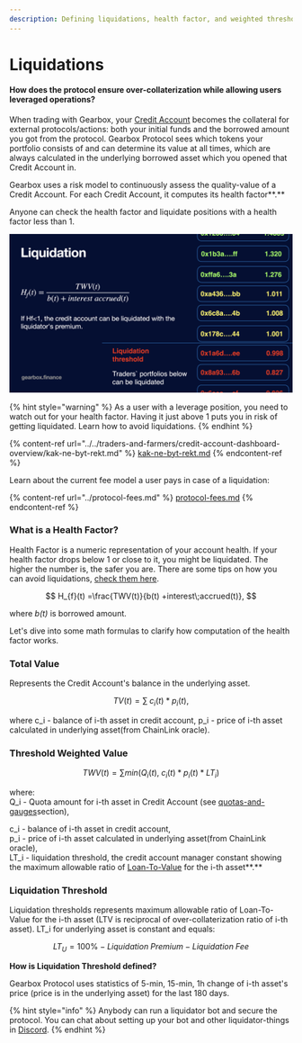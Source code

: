 ```yaml
---
description: Defining liquidations, health factor, and weighted thresholds.
---
```


# Liquidations

#### How does the protocol ensure over-collaterization while allowing users leveraged operations?

When trading with Gearbox, your [Credit Account](../credit-account/) becomes the collateral for external protocols/actions: both your initial funds and the borrowed amount you got from the protocol. Gearbox Protocol sees which tokens your portfolio consists of and can determine its value at all times, which are always calculated in the underlying borrowed asset which you opened that Credit Account in.&#x20;

Gearbox uses a risk model to continuously assess the quality-value of a Credit Account. For each Credit Account, it computes its health factor**.**&#x20;

Anyone can check the health factor and liquidate positions with a health factor less than 1.

![](<../../.gitbook/assets/Screenshot 2021-10-18 at 21.48.21.png>)

{% hint style="warning" %}
As a user with a leverage position, you need to watch out for your health factor. Having it just above 1 puts you in risk of getting liquidated. Learn how to avoid liquidations.&#x20;
{% endhint %}

{% content-ref url="../../traders-and-farmers/credit-account-dashboard-overview/kak-ne-byt-rekt.md" %}
[kak-ne-byt-rekt.md](../../traders-and-farmers/credit-account-dashboard-overview/kak-ne-byt-rekt.md)
{% endcontent-ref %}

Learn about the current fee model a user pays in case of a liquidation:

{% content-ref url="../protocol-fees.md" %}
[protocol-fees.md](../protocol-fees.md)
{% endcontent-ref %}

### What is a Health Factor?

Health Factor is a numeric representation of your account health. If your health factor drops below 1 or close to it, you might be liquidated. The higher the number is, the safer you are. There are some tips on how you can avoid liquidations, [check them here](../../traders-and-farmers/credit-account-dashboard-overview/kak-ne-byt-rekt.md).

$$
H_{f}(t) =\frac{TWV(t)}{b(t) +interest\;accrued(t)},
$$

where _b(t)_ is borrowed amount.&#x20;

Let's dive into some math formulas to clarify how computation of the health factor works.&#x20;

### Total Value&#x20;

Represents the Credit Account's balance in the underlying asset.&#x20;

$$
TV(t)=\sum{\;c_i(t)*p_i(t)},
$$

where c\_i - balance of i-th asset in credit account,  p\_i - price of i-th asset calculated in underlying asset(from ChainLink oracle).

### Threshold Weighted Value&#x20;

$$
TWV(t)=\sum{min(Q_i(t),\;c_i(t)*p_i(t)*LT_i) }
$$

where: \
Q\_i - Quota amount for i-th asset in Credit Account (see [quotas-and-gauges](../../governance/quotas-and-gauges/ "mention")section),

c\_i - balance of i-th asset in credit account, \
p\_i - price of i-th asset calculated in underlying asset(from ChainLink oracle), \
LT\_i - liquidation threshold, the credit account manager constant showing the maximum allowable ratio of [Loan-To-Value](https://www.investopedia.com/terms/l/loantovalue.asp) for the i-th asset**.**&#x20;

### Liquidation Threshold

Liquidation thresholds represents maximum allowable ratio of Loan-To-Value for the i-th asset (LTV is reciprocal of over-collaterization ratio of i-th asset). LT\_i for underlying asset is constant and equals:

$$
LT_U =100\% - Liquidation\;Premium -Liquidation\;Fee
$$

**How is Liquidation Threshold defined?**

Gearbox Protocol uses statistics of 5-min, 15-min, 1h change of i-th asset's price (price is in the underlying asset) for the last 180 days.&#x20;

{% hint style="info" %}
Anybody can run a liquidator bot and secure the protocol. You can chat about setting up your bot and other liquidator-things in [Discord](https://discord.gg/wmydr8JfcP).
{% endhint %}
